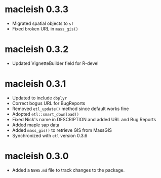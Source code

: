 # macleish 0.3.3

* Migrated spatial objects to `sf`
* Fixed broken URL in `mass_gis()`

# macleish 0.3.2

* Updated VignetteBuilder field for R-devel

# macleish 0.3.1

* Updated to include `dbplyr`
* Correct bogus URL for BugReports
* Removed `etl_update()` method since default works fine
* Adopted `etl::smart_download()`
* Fixed Nick's name in DESCRIPTION and added URL and Bug Reports
* Added maple sap data
* Added `mass_gis()` to retrieve GIS from MassGIS
* Synchronized with `etl` version 0.3.6

# macleish 0.3.0

* Added a `NEWS.md` file to track changes to the package.



